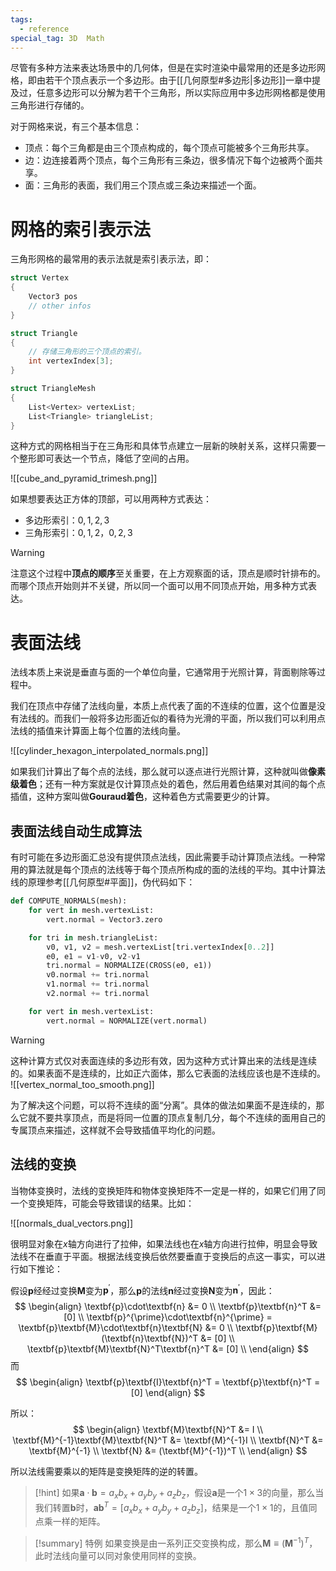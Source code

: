 ```yaml
---
tags:
  - reference
special_tag: 3D  Math
---
```

尽管有多种方法来表达场景中的几何体，但是在实时渲染中最常用的还是多边形网格，即由若干个顶点表示一个多边形。由于[[几何原型#多边形|多边形]]一章中提及过，任意多边形可以分解为若干个三角形，所以实际应用中多边形网格都是使用三角形进行存储的。

对于网格来说，有三个基本信息：
- 顶点：每个三角都是由三个顶点构成的，每个顶点可能被多个三角形共享。
- 边：边连接着两个顶点，每个三角形有三条边，很多情况下每个边被两个面共享。
- 面：三角形的表面，我们用三个顶点或三条边来描述一个面。

# 网格的索引表示法

三角形网格的最常用的表示法就是索引表示法，即：
```csharp
struct Vertex
{
	Vector3 pos
	// other infos
}

struct Triangle
{
	// 存储三角形的三个顶点的索引。
	int vertexIndex[3];
}

struct TriangleMesh
{
	List<Vertex> vertexList;
	List<Triangle> triangleList;
}
```

这种方式的网格相当于在三角形和具体节点建立一层新的映射关系，这样只需要一个整形即可表达一个节点，降低了空间的占用。

![[cube_and_pyramid_trimesh.png]]

如果想要表达正方体的顶部，可以用两种方式表达：
- 多边形索引：$0, 1, 2, 3$
- 三角形索引：$0, 1, 2$，$0, 2, 3$

> [!warning]
>  注意这个过程中**顶点的顺序**至关重要，在上方观察面的话，顶点是顺时针排布的。而哪个顶点开始则并不关键，所以同一个面可以用不同顶点开始，用多种方式表达。

# 表面法线

法线本质上来说是垂直与面的一个单位向量，它通常用于光照计算，背面剔除等过程中。

我们在顶点中存储了法线向量，本质上点代表了面的不连续的位置，这个位置是没有法线的。而我们一般将多边形面近似的看待为光滑的平面，所以我们可以利用点法线的插值来计算面上每个位置的法线向量。

![[cylinder_hexagon_interpolated_normals.png]]

如果我们计算出了每个点的法线，那么就可以逐点进行光照计算，这种就叫做**像素级着色**；还有一种方案就是仅计算顶点处的着色，然后用着色结果对其间的每个点插值，这种方案叫做**Gouraud着色**，这种着色方式需要更少的计算。

## 表面法线自动生成算法

有时可能在多边形面汇总没有提供顶点法线，因此需要手动计算顶点法线。一种常用的算法就是每个顶点的法线等于每个顶点所构成的面的法线的平均。其中计算法线的原理参考[[几何原型#平面]]，伪代码如下：

```python
def COMPUTE_NORMALS(mesh):
	for vert in mesh.vertexList:
		vert.normal = Vector3.zero

	for tri in mesh.triangleList:
		v0, v1, v2 = mesh.vertexList[tri.vertexIndex[0..2]]
		e0, e1 = v1-v0, v2-v1
		tri.normal = NORMALIZE(CROSS(e0, e1))
		v0.normal += tri.normal
		v1.normal += tri.normal
		v2.normal += tri.normal

	for vert in mesh.vertexList:
		vert.normal = NORMALIZE(vert.normal)
```


> [!warning] 
> 这种计算方式仅对表面连续的多边形有效，因为这种方式计算出来的法线是连续的。如果表面不是连续的，比如正六面体，那么它表面的法线应该也是不连续的。
> ![[vertex_normal_too_smooth.png]]
> 
> 为了解决这个问题，可以将不连续的面“分离”。具体的做法如果面不是连续的，那么它就不要共享顶点，而是将同一位置的顶点复制几分，每个不连续的面用自己的专属顶点来描述，这样就不会导致插值平均化的问题。

## 法线的变换

当物体变换时，法线的变换矩阵和物体变换矩阵不一定是一样的，如果它们用了同一个变换矩阵，可能会导致错误的结果。比如：

![[normals_dual_vectors.png]]

很明显对象在$x$轴方向进行了拉伸，如果法线也在$x$轴方向进行拉伸，明显会导致法线不在垂直于平面。根据法线变换后依然要垂直于变换后的点这一事实，可以进行如下推论：

假设$\textbf{p}$经经过变换$\textbf{M}$变为$\textbf{p}^{\prime}$，那么$\textbf{p}$的法线$\textbf{n}$经过变换$\textbf{N}$变为$\textbf{n}^{\prime}$，因此：
$$
\begin{align}
\textbf{p}\cdot\textbf{n} &= 0 \\
\textbf{p}\textbf{n}^T &= [0] \\
\textbf{p}^{\prime}\cdot\textbf{n}^{\prime} =  
\textbf{p}\textbf{M}\cdot\textbf{n}\textbf{N} &= 0 \\
\textbf{p}\textbf{M}(\textbf{n}\textbf{N})^T &= [0] \\
\textbf{p}\textbf{M}\textbf{N}^T\textbf{n}^T &= [0] \\
\end{align}
$$
而
$$
\begin{align}
\textbf{p}\textbf{I}\textbf{n}^T = \textbf{p}\textbf{n}^T = [0]
\end{align}
$$

所以：
$$
\begin{align}
\textbf{M}\textbf{N}^T &= I \\
\textbf{M}^{-1}\textbf{M}\textbf{N}^T &= \textbf{M}^{-1}I \\
\textbf{N}^T &= \textbf{M}^{-1} \\
\textbf{N} &= (\textbf{M}^{-1})^T \\
\end{align}
$$

所以法线需要乘以的矩阵是变换矩阵的逆的转置。

> [!hint]
> 如果$\textbf{a}\cdot\textbf{b} = a_xb_x + a_yb_y + a_zb_z$，假设$\textbf{a}$是一个$1 \times 3$的向量，那么当我们转置$\textbf{b}$时，$\textbf{a}\textbf{b}^T = [a_xb_x + a_yb_y + a_zb_z]$，结果是一个$1 \times 1$的，且值同点乘一样的矩阵。

> [!summary] 特例
> 如果变换是由一系列正交变换构成，那么$\textbf{M} \equiv (\textbf{M}^{-1})^T$，此时法线向量可以同对象使用同样的变换。